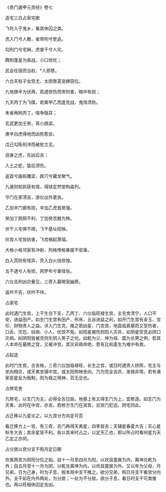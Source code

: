 《奇门遁甲元灵经》卷七

造宅三白占家宅歌

飞符入于鬼乡，看其休囚之类。

虎入门兮人散，雀带刑兮吏追。

勾刑门兮宅祸，虎害干兮人灾。

腾附蓬星为直战，小口惊忧；

武会任宿而当权，*人邪孽。

六合天柱子女怨尤，太阴景英宠婢窃位。

九地庚辛为伏两，若遇惊伤而带刑害，暗中有损；

九天丙丁为飞牒，若乘甲乙而逢克战，鬼怪须防。

朱雀再附丙丁，喧争聒耳；

玄武更加壬癸，宵小跳梁。

庚辛白虎得地而凶势愈张，

戊己勾陈刑冲而破败立见。

烧身之虎，先凶后吉；

入土之蛇，蛰后须伤。

返首兮画栋雕梁，跌穴兮藏龙聚气。

九遁则知拱获有情，得挟定然堂构森列。

守门在家清吉，游仪出外更良。

乙加辛门廊有损，辛加乙虎首房强。

癸加丁厨厕不利，丁加癸祟魅为殃。

伏干人宅俱不顺，飞干基址招殃。

伏宫人宅皆妨害，飞宫祸起萧墙。

大格小格邻家有冲射，刑格悖格眷属不安康。

白入荧防有怪异，荧入白火烛惊惶。

五不遇兮人有损，网罗布兮事怪张。

六仪击刑凶灾叠见，三奇入墓暗室幽房。

返吟不吉，伏吟不祥。

占家宅

此时遇门生宫，上干生合下支，乙丙丁、六仪临旺禄生宫，主宅舍清宁，人口平安，进益田产。如生门生宫有田产、布帛、五谷进益之利，如开门生宫有金玉、宝珍、财物贵人之益。详入门生克，推之若凶星、门克宫，地盘临衰墓而又受伤者，口舌、灾厄、狱病、小人、忧惊不免。如阳星被伤则阳人灾非，如阴星受克必阴口灾病。如阴阳皆被克则生阴人男子之忧。如乾为父、坤为母、震为长男之例，若其人本命在墓绝之宫，又被冲克，其灾非病命绝，若有比和逢生为难中有救。

占起造

此时门生宫，合吉格，三奇六仪加临禄旺、长生之宫，或日时遇贵人拱照，宅主与坐向相合，或天禽坐镇中宫，或太阳照映坐向，乃为完全吉庆，发禄非常。若有诸家恶星反为我制，则为我之用神，百无忌也。

占修宅舍

凡修宅，以生门为主，必得全吉日辰。地基上有又得生门为上，宜修造。如生门为天禽，此时在中宫，亦吉。若修方生门在其宫，忌宫门犯迫。阴宅同此。

占迁移以九星论之，以九宫分方向定可否

看迁移方上一宫，有三奇、吉门再得天禽星，四季皆吉；天辅星春夏大吉；天心星秋冬大吉；其余星皆不利。各以其来时占之，以定天乙也，即以所占时看何星为天乙定之亦同。

占分居以宫分支干照月定日期

坎离两宫为阴阳分位之始。自十一月至四月为阳，以坎艮震巽为内，离坤兑乾为外；自五月至十一月为阴，以乾兑离坤为内，以坎艮震巽为外。又以年为父母，月兄弟，日为己身，时为子息，按本局中支干推之。欲分兄弟，照日月支干看宫分内外。支干如在内外两处，为分居；一处为不分居。欲分子息，看日时支干可类推也。再以旺相休囚定吉凶。

